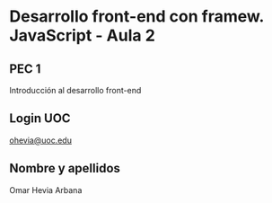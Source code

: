 # **Desarrollo front-end con framew. JavaScript - Aula 2**

## PEC 1

Introducción al desarrollo front-end

## Login UOC

ohevia@uoc.edu

## Nombre y apellidos  

Omar Hevia Arbana
